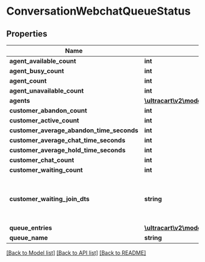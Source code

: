 # ConversationWebchatQueueStatus

## Properties
Name | Type | Description | Notes
------------ | ------------- | ------------- | -------------
**agent_available_count** | **int** |  | [optional] 
**agent_busy_count** | **int** |  | [optional] 
**agent_count** | **int** |  | [optional] 
**agent_unavailable_count** | **int** |  | [optional] 
**agents** | [**\ultracart\v2\models\ConversationWebchatQueueStatusAgent[]**](ConversationWebchatQueueStatusAgent.md) |  | [optional] 
**customer_abandon_count** | **int** |  | [optional] 
**customer_active_count** | **int** |  | [optional] 
**customer_average_abandon_time_seconds** | **int** |  | [optional] 
**customer_average_chat_time_seconds** | **int** |  | [optional] 
**customer_average_hold_time_seconds** | **int** |  | [optional] 
**customer_chat_count** | **int** |  | [optional] 
**customer_waiting_count** | **int** |  | [optional] 
**customer_waiting_join_dts** | **string** | Date/time that the oldest person joined the queue | [optional] 
**queue_entries** | [**\ultracart\v2\models\ConversationWebchatQueueStatusQueueEntry[]**](ConversationWebchatQueueStatusQueueEntry.md) |  | [optional] 
**queue_name** | **string** |  | [optional] 

[[Back to Model list]](../README.md#documentation-for-models) [[Back to API list]](../README.md#documentation-for-api-endpoints) [[Back to README]](../README.md)


